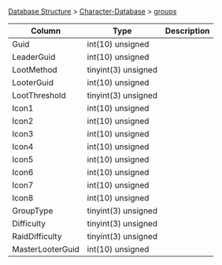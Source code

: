 [Database Structure](Database-Structure) > [Character-Database](Character-Database) > [groups](groups)

Column | Type | Description
--- | --- | ---
Guid | int(10) unsigned | 
LeaderGuid | int(10) unsigned | 
LootMethod | tinyint(3) unsigned | 
LooterGuid | int(10) unsigned | 
LootThreshold | tinyint(3) unsigned | 
Icon1 | int(10) unsigned | 
Icon2 | int(10) unsigned | 
Icon3 | int(10) unsigned | 
Icon4 | int(10) unsigned | 
Icon5 | int(10) unsigned | 
Icon6 | int(10) unsigned | 
Icon7 | int(10) unsigned | 
Icon8 | int(10) unsigned | 
GroupType | tinyint(3) unsigned | 
Difficulty | tinyint(3) unsigned | 
RaidDifficulty | tinyint(3) unsigned | 
MasterLooterGuid | int(10) unsigned | 
